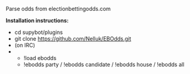 Parse odds from electionbettingodds.com

**Installation instructions:**
- cd supybot/plugins
- git clone https://github.com/Nelluk/EBOdds.git
- (on IRC)
- - !load ebodds
  - !ebodds party / !ebodds candidate / !ebodds house / !ebodds all
